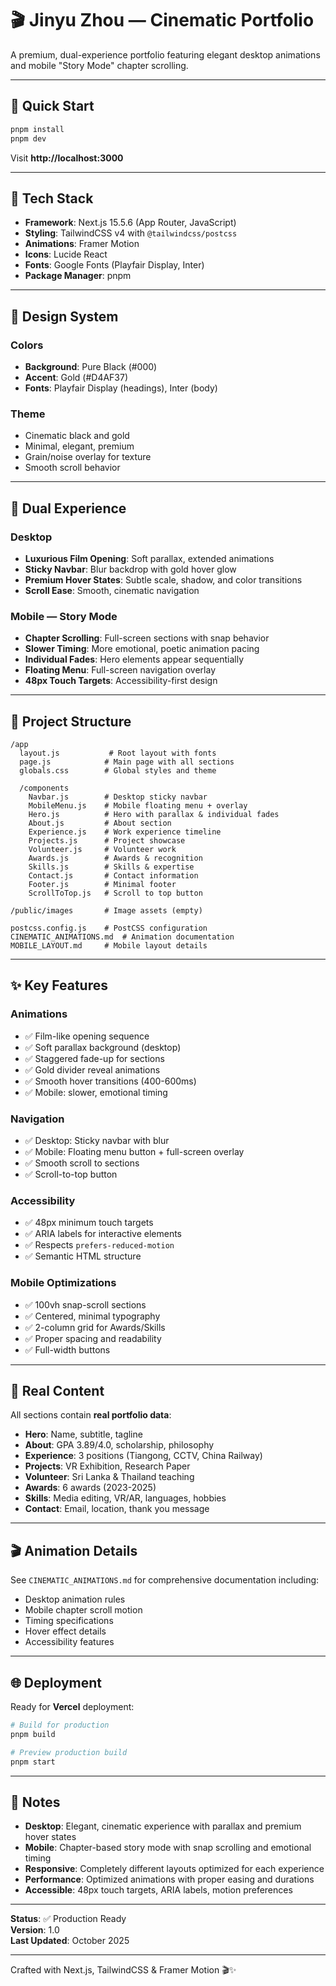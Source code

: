 # 🎬 Jinyu Zhou — Cinematic Portfolio

A premium, dual-experience portfolio featuring elegant desktop animations and mobile "Story Mode" chapter scrolling.

---

## 🚀 Quick Start

```bash
pnpm install
pnpm dev
```

Visit **http://localhost:3000**

---

## 📐 Tech Stack

- **Framework**: Next.js 15.5.6 (App Router, JavaScript)
- **Styling**: TailwindCSS v4 with `@tailwindcss/postcss`
- **Animations**: Framer Motion
- **Icons**: Lucide React
- **Fonts**: Google Fonts (Playfair Display, Inter)
- **Package Manager**: pnpm

---

## 🎨 Design System

### Colors

- **Background**: Pure Black (#000)
- **Accent**: Gold (#D4AF37)
- **Fonts**: Playfair Display (headings), Inter (body)

### Theme

- Cinematic black and gold
- Minimal, elegant, premium
- Grain/noise overlay for texture
- Smooth scroll behavior

---

## 📱 Dual Experience

### Desktop

- **Luxurious Film Opening**: Soft parallax, extended animations
- **Sticky Navbar**: Blur backdrop with gold hover glow
- **Premium Hover States**: Subtle scale, shadow, and color transitions
- **Scroll Ease**: Smooth, cinematic navigation

### Mobile — Story Mode

- **Chapter Scrolling**: Full-screen sections with snap behavior
- **Slower Timing**: More emotional, poetic animation pacing
- **Individual Fades**: Hero elements appear sequentially
- **Floating Menu**: Full-screen navigation overlay
- **48px Touch Targets**: Accessibility-first design

---

## 📂 Project Structure

```
/app
  layout.js           # Root layout with fonts
  page.js            # Main page with all sections
  globals.css        # Global styles and theme

  /components
    Navbar.js        # Desktop sticky navbar
    MobileMenu.js    # Mobile floating menu + overlay
    Hero.js          # Hero with parallax & individual fades
    About.js         # About section
    Experience.js    # Work experience timeline
    Projects.js      # Project showcase
    Volunteer.js     # Volunteer work
    Awards.js        # Awards & recognition
    Skills.js        # Skills & expertise
    Contact.js       # Contact information
    Footer.js        # Minimal footer
    ScrollToTop.js   # Scroll to top button

/public/images       # Image assets (empty)

postcss.config.js    # PostCSS configuration
CINEMATIC_ANIMATIONS.md  # Animation documentation
MOBILE_LAYOUT.md     # Mobile layout details
```

---

## ✨ Key Features

### Animations

- ✅ Film-like opening sequence
- ✅ Soft parallax background (desktop)
- ✅ Staggered fade-up for sections
- ✅ Gold divider reveal animations
- ✅ Smooth hover transitions (400-600ms)
- ✅ Mobile: slower, emotional timing

### Navigation

- ✅ Desktop: Sticky navbar with blur
- ✅ Mobile: Floating menu button + full-screen overlay
- ✅ Smooth scroll to sections
- ✅ Scroll-to-top button

### Accessibility

- ✅ 48px minimum touch targets
- ✅ ARIA labels for interactive elements
- ✅ Respects `prefers-reduced-motion`
- ✅ Semantic HTML structure

### Mobile Optimizations

- ✅ 100vh snap-scroll sections
- ✅ Centered, minimal typography
- ✅ 2-column grid for Awards/Skills
- ✅ Proper spacing and readability
- ✅ Full-width buttons

---

## 📄 Real Content

All sections contain **real portfolio data**:

- **Hero**: Name, subtitle, tagline
- **About**: GPA 3.89/4.0, scholarship, philosophy
- **Experience**: 3 positions (Tiangong, CCTV, China Railway)
- **Projects**: VR Exhibition, Research Paper
- **Volunteer**: Sri Lanka & Thailand teaching
- **Awards**: 6 awards (2023-2025)
- **Skills**: Media editing, VR/AR, languages, hobbies
- **Contact**: Email, location, thank you message

---

## 🎬 Animation Details

See `CINEMATIC_ANIMATIONS.md` for comprehensive documentation including:

- Desktop animation rules
- Mobile chapter scroll motion
- Timing specifications
- Hover effect details
- Accessibility features

---

## 🌐 Deployment

Ready for **Vercel** deployment:

```bash
# Build for production
pnpm build

# Preview production build
pnpm start
```

---

## 📝 Notes

- **Desktop**: Elegant, cinematic experience with parallax and premium hover states
- **Mobile**: Chapter-based story mode with snap scrolling and emotional timing
- **Responsive**: Completely different layouts optimized for each experience
- **Performance**: Optimized animations with proper easing and durations
- **Accessible**: 48px touch targets, ARIA labels, motion preferences

---

**Status**: ✅ Production Ready  
**Version**: 1.0  
**Last Updated**: October 2025

---

Crafted with Next.js, TailwindCSS & Framer Motion 🎬✨
